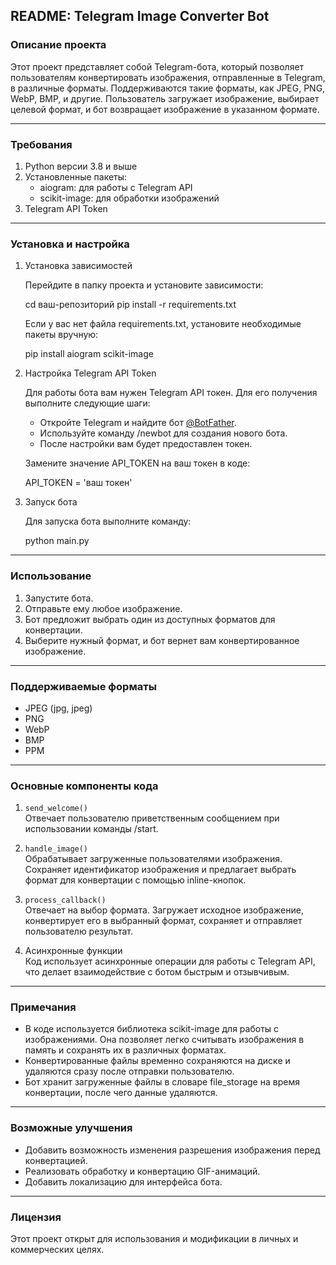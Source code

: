 ## README: Telegram Image Converter Bot

### Описание проекта

Этот проект представляет собой Telegram-бота, который позволяет пользователям конвертировать изображения, отправленные в Telegram, в различные форматы. Поддерживаются такие форматы, как JPEG, PNG, WebP, BMP, и другие. Пользователь загружает изображение, выбирает целевой формат, и бот возвращает изображение в указанном формате.

---

### Требования

1. Python версии 3.8 и выше
2. Установленные пакеты:
   - aiogram: для работы с Telegram API
   - scikit-image: для обработки изображений
3. Telegram API Token

---

### Установка и настройка

1. Установка зависимостей

   Перейдите в папку проекта и установите зависимости:
  
   cd ваш-репозиторий
   pip install -r requirements.txt
   
   Если у вас нет файла requirements.txt, установите необходимые пакеты вручную:
  
   pip install aiogram scikit-image
   
3. Настройка Telegram API Token

   Для работы бота вам нужен Telegram API токен. Для его получения выполните следующие шаги:
   - Откройте Telegram и найдите бот [@BotFather](https://t.me/BotFather).
   - Используйте команду /newbot для создания нового бота.
   - После настройки вам будет предоставлен токен.

   Замените значение API_TOKEN на ваш токен в коде:
  
   API_TOKEN = 'ваш токен'
   
4. Запуск бота

   Для запуска бота выполните команду:
  
   python main.py
   
---

### Использование

1. Запустите бота.
2. Отправьте ему любое изображение.
3. Бот предложит выбрать один из доступных форматов для конвертации.
4. Выберите нужный формат, и бот вернет вам конвертированное изображение.

---

### Поддерживаемые форматы

- JPEG (jpg, jpeg)
- PNG
- WebP
- BMP
- PPM

---

### Основные компоненты кода

1. `send_welcome()`  
   Отвечает пользователю приветственным сообщением при использовании команды /start.

2. `handle_image()`  
   Обрабатывает загруженные пользователями изображения. Сохраняет идентификатор изображения и предлагает выбрать формат для конвертации с помощью inline-кнопок.

3. `process_callback()`  
   Отвечает на выбор формата. Загружает исходное изображение, конвертирует его в выбранный формат, сохраняет и отправляет пользователю результат.

4. Асинхронные функции  
   Код использует асинхронные операции для работы с Telegram API, что делает взаимодействие с ботом быстрым и отзывчивым.

---

### Примечания

- В коде используется библиотека scikit-image для работы с изображениями. Она позволяет легко считывать изображения в память и сохранять их в различных форматах.
- Конвертированные файлы временно сохраняются на диске и удаляются сразу после отправки пользователю.
- Бот хранит загруженные файлы в словаре file_storage на время конвертации, после чего данные удаляются.

---

### Возможные улучшения

- Добавить возможность изменения разрешения изображения перед конвертацией.
- Реализовать обработку и конвертацию GIF-анимаций.
- Добавить локализацию для интерфейса бота.

---

### Лицензия

Этот проект открыт для использования и модификации в личных и коммерческих целях.
